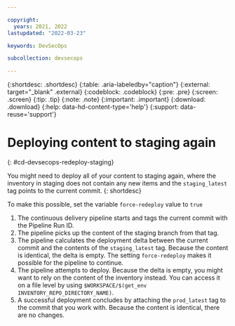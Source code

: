 ```yaml
---

copyright:
  years: 2021, 2022
lastupdated: "2022-03-23"

keywords: DevSecOps

subcollection: devsecops

---
```


{:shortdesc: .shortdesc}
{:table: .aria-labeledby="caption"}
{:external: target="_blank" .external}
{:codeblock: .codeblock}
{:pre: .pre}
{:screen: .screen}
{:tip: .tip}
{:note: .note}
{:important: .important}
{:download: .download}
{:help: data-hd-content-type='help'}
{:support: data-reuse='support'}

# Deploying content to staging again
{: #cd-devsecops-redeploy-staging}

You might need to deploy all of your content to staging again, where the inventory in staging does not contain any new items and the `staging_latest` tag points to the current commit.
{: shortdesc}

To make this possible, set the variable `force-redeploy` value to `true`

1. The continuous delivery pipeline starts and tags the current commit with the Pipeline Run ID.
2. The pipeline picks up the content of the staging branch from that tag.
3. The pipeline calculates the deployment delta between the current commit and the contents of the `staging_latest` tag. Because the content is identical, the delta is empty. The setting `force-redeploy` makes it possible for the pipeline to continue.
4. The pipeline attempts to deploy. Because the delta is empty, you might want to rely on the content of the inventory instead. You can access it on a file level by using `$WORKSPACE/$(get_env INVENTORY_REPO_DIRECTORY_NAME)`.
5. A successful deployment concludes by attaching the `prod_latest` tag to the commit that you work with. Because the content is identical, there are no changes.
